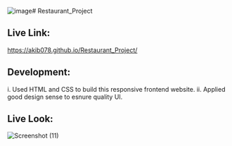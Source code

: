 ![image](https://github.com/user-attachments/assets/3d1e72a1-882b-4007-af45-87fe08742b1e)# Restaurant_Project

## Live Link: 
https://akib078.github.io/Restaurant_Project/

## Development:
i. Used HTML and CSS to build this responsive frontend website.
ii. Applied good design sense to esnure quality UI. 

## Live Look: 
![Screenshot (11)](https://github.com/user-attachments/assets/65dfc66f-9b99-47e4-9eb1-d3a9d3411ce6)

